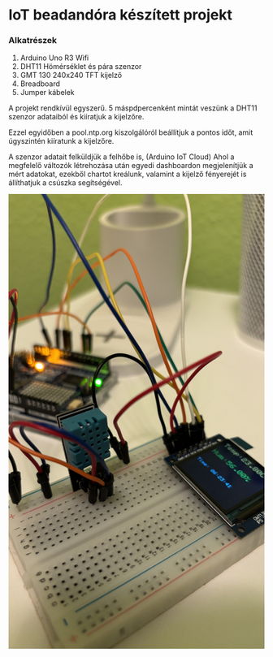 # IoT beadandóra készített projekt

### Alkatrészek

1. Arduino Uno R3 Wifi
2. DHT11 Hömérséklet és pára szenzor
3. GMT 130 240x240 TFT kijelző
4. Breadboard
5. Jumper kábelek

A projekt rendkívül egyszerű. 5 máspdpercenként mintát veszünk a DHT11 szenzor adataiból és kiíratjuk a kijelzőre.

Ezzel egyidőben a pool.ntp.org kiszolgálóról beállítjuk a pontos időt, amit úgyszintén kiíratunk a kijelzőre.

A szenzor adatait felküldjük a felhőbe is, (Arduino IoT Cloud) Ahol a megfelelő változók létrehozása után egyedi dashboardon megjelenítjük a mért adatokat, ezekből chartot kreálunk, valamint a kijelző fényerejét is állíthatjuk a csúszka segítségével.

![alt text](IMG_4441.jpg)
